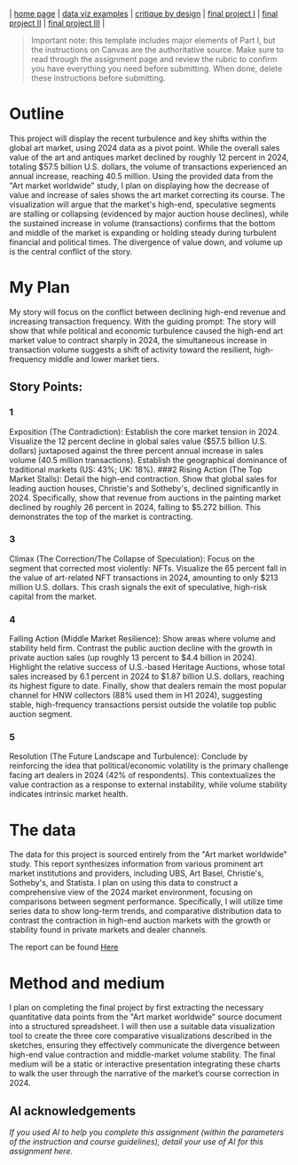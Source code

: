 | [home page](https://cmustudent.github.io/tswd-portfolio-templates/) | [data viz examples](dataviz-examples) | [critique by design](critique-by-design) | [final project I](final-project-part-one) | [final project II](final-project-part-two) | [final project III](final-project-part-three) |


> Important note: this template includes major elements of Part I, but the instructions on Canvas are the authoritative source.  Make sure to read through the assignment page and review the rubric to confirm you have everything you need before submitting.  When done, delete these instructions before submitting.

# Outline
This project will display the recent turbulence and key shifts within the global art market, using 2024 data as a pivot point. While the overall sales value of the art and antiques market declined by roughly 12 percent in 2024, totaling $57.5 billion U.S. dollars, the volume of transactions experienced an annual increase, reaching 40.5 million.
Using the provided data from the "Art market worldwide" study, I plan on displaying how the decrease of value and increase of sales shows the art market correcting its course. The visualization will argue that the market's high-end, speculative segments are stalling or collapsing (evidenced by major auction house declines), while the sustained increase in volume (transactions) confirms that the bottom and middle of the market is expanding or holding steady during turbulent financial and political times. The divergence of value down, and volume up is the central conflict of the story.

 
# My Plan 

My story will focus on the conflict between declining high-end revenue and increasing transaction frequency.
With the guiding prompt: The story will show that while political and economic turbulence caused the high-end art market value to contract sharply in 2024, the simultaneous increase in transaction volume suggests a shift of activity toward the resilient, high-frequency middle and lower market tiers.

## Story Points:


### 1
Exposition (The Contradiction): Establish the core market tension in 2024. Visualize the 12 percent decline in global sales value ($57.5 billion U.S. dollars) juxtaposed against the three percent annual increase in sales volume (40.5 million transactions). Establish the geographical dominance of traditional markets (US: 43%; UK: 18%).
###2
Rising Action (The Top Market Stalls): Detail the high-end contraction. Show that global sales for leading auction houses, Christie's and Sotheby's, declined significantly in 2024. Specifically, show that revenue from auctions in the painting market declined by roughly 26 percent in 2024, falling to $5.272 billion. This demonstrates the top of the market is contracting.

### 3 
Climax (The Correction/The Collapse of Speculation): Focus on the segment that corrected most violently: NFTs. Visualize the 65 percent fall in the value of art-related NFT transactions in 2024, amounting to only $213 million U.S. dollars. This crash signals the exit of speculative, high-risk capital from the market.
### 4
Falling Action (Middle Market Resilience): Show areas where volume and stability held firm. Contrast the public auction decline with the growth in private auction sales (up roughly 13 percent to $4.4 billion in 2024). Highlight the relative success of U.S.-based Heritage Auctions, whose total sales increased by 6.1 percent in 2024 to $1.87 billion U.S. dollars, reaching its highest figure to date. Finally, show that dealers remain the most popular channel for HNW collectors (88% used them in H1 2024), suggesting stable, high-frequency transactions persist outside the volatile top public auction segment.
### 5
Resolution (The Future Landscape and Turbulence): Conclude by reinforcing the idea that political/economic volatility is the primary challenge facing art dealers in 2024 (42% of respondents). This contextualizes the value contraction as a response to external instability, while volume stability indicates intrinsic market health.


# The data
The data for this project is sourced entirely from the "Art market worldwide" study. This report synthesizes information from various prominent art market institutions and providers, including UBS, Art Basel, Christie's, Sotheby's, and Statista.
I plan on using this data to construct a comprehensive view of the 2024 market environment, focusing on comparisons between segment performance. Specifically, I will utilize time series data to show long-term trends, and comparative distribution data to contrast the contraction in high-end auction markets with the growth or stability found in private markets and dealer channels.

The report can be found [Here](https://www.ubs.com/global/en/our-firm/art/art-market-research.html) 



# Method and medium
I plan on completing the final project by first extracting the necessary quantitative data points from the "Art market worldwide" source document into a structured spreadsheet. I will then use a suitable data visualization tool to create the three core comparative visualizations described in the sketches, ensuring they effectively communicate the divergence between high-end value contraction and middle-market volume stability. The final medium will be a static or interactive presentation integrating these charts to walk the user through the narrative of the market’s course correction in 2024.


## AI acknowledgements
_If you used AI to help you complete this assignment (within the parameters of the instruction and course guidelines), detail your use of AI for this assignment here._
